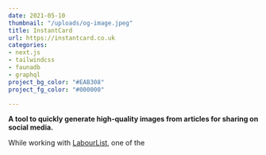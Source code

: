 ```yaml
---
date: 2021-05-10
thumbnail: "/uploads/og-image.jpeg"
title: InstantCard
url: https://instantcard.co.uk
categories:
- next.js
- tailwindcss
- faunadb
- graphql
project_bg_color: "#EAB308"
project_fg_color: "#000000"

---
```

**A tool to quickly generate high-quality images from articles for sharing on social media.**

While working with [LabourList](https://labourlist.org), one of the